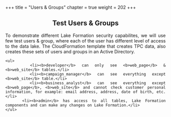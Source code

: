 +++
title = "Users & Groups"
chapter = true
weight = 202
+++

<div style="text-align: justify">
    <center><h2>Test Users & Groups</h2></center>
    To demonstrate different Lake Formation security capabilites, we will use few test users & group, where each of the
    user has different level of access to the data lake. The CloudFormation template that creates TPC data, also creates
    these sets of users and groups in an Active Directory.

    <ul>
        <li><b>developer</b> can only see <b>web_page</b> & <b>web_site</b> tables.</li>
        <li><b>campaign_manager</b> can see everything except <b>web_site</b> table.</li>
        <li><b>business_analyst</b> can see everything except <b>web_page</b>, <b>web_site</b> and cannot check customer personal information, for example: email address, address, date of birth, etc.</li>
        <li><b>admin</b> has access to all tables, Lake Formation components and can make any changes on Lake Formation.</li>
    </ul>
</div>